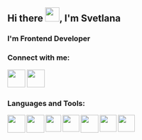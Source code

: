 <h2>Hi there <img src="https://github.com/blackcater/blackcater/raw/main/images/Hi.gif" height="32"/>, I'm Svetlana</h2>
<h3>I'm Frontend Developer</h3>
<h3>Connect with me:</h3>

<a name="user-content-telegram" href="https://t.me/svetalisya" rel="nofollow"><img width="40px" src="https://user-images.githubusercontent.com/92839518/172941685-4ff96c69-86c1-4860-8ddd-452b00574791.png"></a>
<a name="user-content-email" href="mailto:lisitsova1@gmail.com" target="_blank"><img width="40px" 
src="https://user-images.githubusercontent.com/92839518/172940822-c9292eaf-cfdd-4675-81e1-229a6ede37b0.png"></a>
<h3>Languages and Tools:</h3>

<p><img align="left" height="40" src="https://upload.wikimedia.org/wikipedia/commons/thumb/6/61/HTML5_logo_and_wordmark.svg/1200px-HTML5_logo_and_wordmark.svg.png"</p>
  
<p><img align="left" height="40" src="https://user-images.githubusercontent.com/92839518/172957815-d2a35301-75d6-46ab-b5c4-6b6128240dee.png" ></p>

<p><img align="left" height="38" width="35" src="https://cdn-icons-png.flaticon.com/512/541/541509.png"></p>

<p><img align="left" height="38" src="https://upload.wikimedia.org/wikipedia/commons/thumb/a/a7/React-icon.svg/1200px-React-icon.svg.png"></p>

<p><img align="left" height="40" src="https://user-images.githubusercontent.com/92839518/172959761-f08a0abb-ba61-4692-bfac-95552d08e370.png"></p>

<p><img align="left" height="38" src="https://redux-saga.js.org/img/Redux-Saga-Logo.png"></p>

<p><img align="left" height="38" src="https://user-images.githubusercontent.com/92839518/172960552-82318c14-8713-4b88-9eca-41ebcac54fed.png"></p>


<!--

**Shiianova-S/Shiianova-S** is a ✨ _special_ ✨ repository because its `README.md` (this file) appears on your GitHub profile.

Here are some ideas to get you started:

- 🔭 I’m currently working on ...
- 🌱 I’m currently learning ...
- 👯 I’m looking to collaborate on ...
- 🤔 I’m looking for help with ...


- 💬 Ask me about ...
- 📫 How to reach me: ...
- 😄 Pronouns: ...
- ⚡ Fun fact: ...
-->

